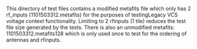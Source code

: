 This directory of test files contains a modified metafits file which only has 2 rf_inputs (1101503312.metafits) for the purposes of testingLegacy VCS voltage context functionality. Limiting to 2 rfinputs (1 tile) reduces the test file size generated by the tests.
There is also an unmodified metafits: 1101503312.metafits128 which is only used once to test for the ordering of antennas and rfinputs.
